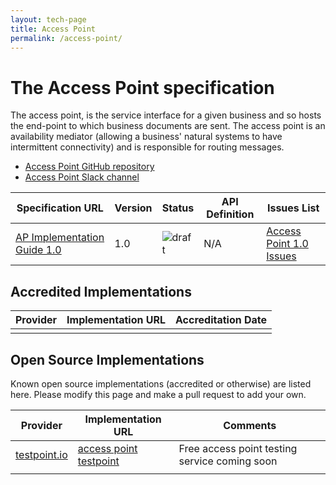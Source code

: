```yaml
---
layout: tech-page
title: Access Point
permalink: /access-point/
---
```


# The Access Point specification

The access point, is the service interface for a given business and so hosts the end-point to which business documents are sent. The access point is an availability mediator (allowing a business' natural systems to have intermittent connectivity) and is responsible for routing messages.

* [Access Point GitHub repository](https://github.com/Digital-Business-Council/access-point)
* [Access Point Slack channel](https://tba.com.au)

| Specification URL | Version | Status | API Definition | Issues List |
| ----------------- | ------  | ------ | -------------- |  ---------- |
| [AP Implementation Guide 1.0](http://access-point.readthedocs.io/) | 1.0 | ![draft](http://rfc.unprotocols.org/spec:2/COSS/draft.svg)  | N/A |  [Access Point 1.0 Issues](https://github.com/Digital-Business-Council/access-point/issues)  |

## Accredited Implementations

|Provider|Implementation URL|Accreditation Date|
|--------|------------------|--------|
| | | |


## Open Source Implementations

Known open source implementations (accredited or otherwise) are listed here.  Please modify this page and make a pull request to add your own.

|Provider|Implementation URL|Comments|
|--------|------------------|--------|
|[testpoint.io](http://testpoint.io/) | [access point testpoint](http://testpoint.io/tap)| Free access point testing service coming soon|
|  |  |  |

